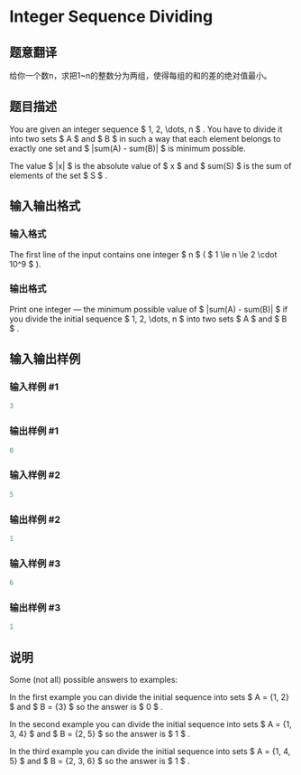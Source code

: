 # Integer Sequence Dividing

## 题意翻译

给你一个数n，求把1~n的整数分为两组，使得每组的和的差的绝对值最小。

## 题目描述

You are given an integer sequence $ 1, 2, \dots, n $ . You have to divide it into two sets $ A $ and $ B $ in such a way that each element belongs to exactly one set and $ |sum(A) - sum(B)| $ is minimum possible.

The value $ |x| $ is the absolute value of $ x $ and $ sum(S) $ is the sum of elements of the set $ S $ .

## 输入输出格式

### 输入格式

The first line of the input contains one integer $ n $ ( $ 1 \le n \le 2 \cdot 10^9 $ ).

### 输出格式

Print one integer — the minimum possible value of $ |sum(A) - sum(B)| $ if you divide the initial sequence $ 1, 2, \dots, n $ into two sets $ A $ and $ B $ .

## 输入输出样例

### 输入样例 #1

```cpp
3

```
### 输出样例 #1

```cpp
0

```
### 输入样例 #2

```cpp
5

```
### 输出样例 #2

```cpp
1

```
### 输入样例 #3

```cpp
6

```
### 输出样例 #3

```cpp
1

```
## 说明

Some (not all) possible answers to examples:

In the first example you can divide the initial sequence into sets $ A = \{1, 2\} $ and $ B = \{3\} $ so the answer is $ 0 $ .

In the second example you can divide the initial sequence into sets $ A = \{1, 3, 4\} $ and $ B = \{2, 5\} $ so the answer is $ 1 $ .

In the third example you can divide the initial sequence into sets $ A = \{1, 4, 5\} $ and $ B = \{2, 3, 6\} $ so the answer is $ 1 $ .

